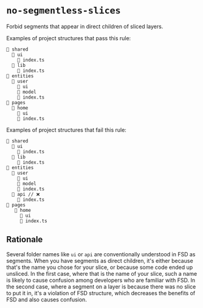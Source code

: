 # `no-segmentless-slices`

Forbid segments that appear in direct children of sliced layers.

Examples of project structures that pass this rule:

```
📂 shared
  📂 ui
    📄 index.ts
  📂 lib
    📄 index.ts
📂 entities
  📂 user
    📂 ui
    📂 model
    📄 index.ts
📂 pages
  📂 home
    📂 ui
    📄 index.ts
```

Examples of project structures that fail this rule:

```
📂 shared
  📂 ui
    📄 index.ts
  📂 lib
    📄 index.ts
📂 entities
  📂 user
    📂 ui
    📂 model
    📄 index.ts
  📂 api // ❌
    📄 index.ts
📂 pages
   📂 home
     📂 ui
     📄 index.ts
```

## Rationale

Several folder names like `ui` or `api` are conventionally understood in FSD as segments. When you have segments as direct children, it's either because that's the name you chose for your slice, or because some code ended up unsliced. In the first case, where that is the name of your slice, such a name is likely to cause confusion among developers who are familiar with FSD. In the second case, where a segment on a layer is because there was no slice to put it in, it's a violation of FSD structure, which decreases the benefits of FSD and also causes confusion.
